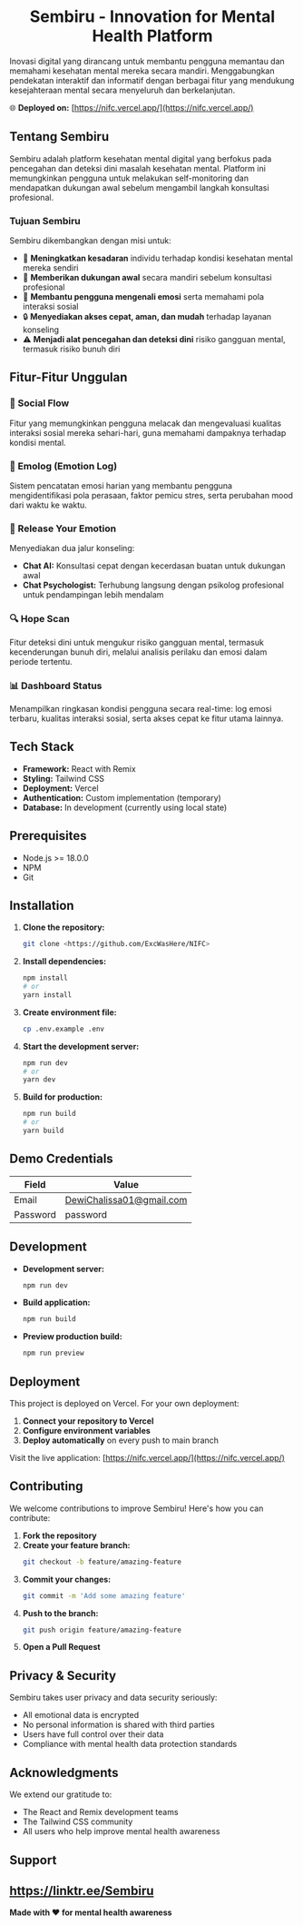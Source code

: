 # <h1 align="center">Sembiru - Innovation for Mental Health Platform</h1>

Inovasi digital yang dirancang untuk membantu pengguna memantau dan memahami kesehatan mental mereka secara mandiri. Menggabungkan pendekatan interaktif dan informatif dengan berbagai fitur yang mendukung kesejahteraan mental secara menyeluruh dan berkelanjutan.

🌐 **Deployed on:** [https://nifc.vercel.app/](https://nifc.vercel.app/)

## Tentang Sembiru

Sembiru adalah platform kesehatan mental digital yang berfokus pada pencegahan dan deteksi dini masalah kesehatan mental. Platform ini memungkinkan pengguna untuk melakukan self-monitoring dan mendapatkan dukungan awal sebelum mengambil langkah konsultasi profesional.

### Tujuan Sembiru

Sembiru dikembangkan dengan misi untuk:

- 🧠 **Meningkatkan kesadaran** individu terhadap kondisi kesehatan mental mereka sendiri
- 🤝 **Memberikan dukungan awal** secara mandiri sebelum konsultasi profesional
- 💭 **Membantu pengguna mengenali emosi** serta memahami pola interaksi sosial
- 🔒 **Menyediakan akses cepat, aman, dan mudah** terhadap layanan konseling
- ⚠️ **Menjadi alat pencegahan dan deteksi dini** risiko gangguan mental, termasuk risiko bunuh diri

## Fitur-Fitur Unggulan

### 🌊 Social Flow
Fitur yang memungkinkan pengguna melacak dan mengevaluasi kualitas interaksi sosial mereka sehari-hari, guna memahami dampaknya terhadap kondisi mental.

### 📝 Emolog (Emotion Log)
Sistem pencatatan emosi harian yang membantu pengguna mengidentifikasi pola perasaan, faktor pemicu stres, serta perubahan mood dari waktu ke waktu.

### 💬 Release Your Emotion
Menyediakan dua jalur konseling:
- **Chat AI:** Konsultasi cepat dengan kecerdasan buatan untuk dukungan awal
- **Chat Psychologist:** Terhubung langsung dengan psikolog profesional untuk pendampingan lebih mendalam

### 🔍 Hope Scan
Fitur deteksi dini untuk mengukur risiko gangguan mental, termasuk kecenderungan bunuh diri, melalui analisis perilaku dan emosi dalam periode tertentu.

### 📊 Dashboard Status  
Menampilkan ringkasan kondisi pengguna secara real-time: log emosi terbaru, kualitas interaksi sosial, serta akses cepat ke fitur utama lainnya.

## Tech Stack

- **Framework:** React with Remix
- **Styling:** Tailwind CSS
- **Deployment:** Vercel
- **Authentication:** Custom implementation (temporary)
- **Database:** In development (currently using local state)

## Prerequisites

- Node.js >= 18.0.0
- NPM
- Git

## Installation

1. **Clone the repository:**

    ```bash
    git clone <https://github.com/ExcWasHere/NIFC>
    ```

2. **Install dependencies:**

    ```bash
    npm install
    # or
    yarn install
    ```

3. **Create environment file:**

    ```bash
    cp .env.example .env
    ```

4. **Start the development server:**

    ```bash
    npm run dev
    # or
    yarn dev
    ```

5. **Build for production:**

    ```bash
    npm run build
    # or
    yarn build
    ```

## Demo Credentials

| Field    | Value                    |
| -------- | ------------------------ |
| Email    | DewiChalissa01@gmail.com |
| Password | password                 |

## Development

- **Development server:**
    ```bash
    npm run dev
    ```

- **Build application:**
    ```bash
    npm run build
    ```

- **Preview production build:**
    ```bash
    npm run preview
    ```

## Deployment

This project is deployed on Vercel. For your own deployment:

1. **Connect your repository to Vercel**
2. **Configure environment variables** 
3. **Deploy automatically** on every push to main branch

Visit the live application: [https://nifc.vercel.app/](https://nifc.vercel.app/)

## Contributing

We welcome contributions to improve Sembiru! Here's how you can contribute:

1. **Fork the repository**
2. **Create your feature branch:**
    ```bash
    git checkout -b feature/amazing-feature
    ```
3. **Commit your changes:**
    ```bash
    git commit -m 'Add some amazing feature'
    ```
4. **Push to the branch:**
    ```bash
    git push origin feature/amazing-feature
    ```
5. **Open a Pull Request**

## Privacy & Security

Sembiru takes user privacy and data security seriously:
- All emotional data is encrypted
- No personal information is shared with third parties
- Users have full control over their data
- Compliance with mental health data protection standards

## Acknowledgments

We extend our gratitude to:

- The React and Remix development teams
- The Tailwind CSS community
- All users who help improve mental health awareness

## Support

https://linktr.ee/Sembiru
---

**Made with ❤️ for mental health awareness**